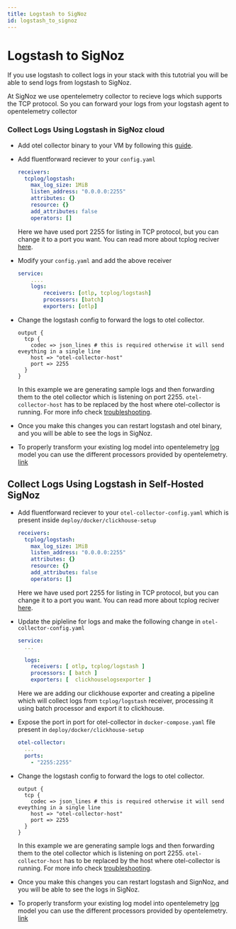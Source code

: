 ```yaml
---
title: Logstash to SigNoz
id: logstash_to_signoz
---
```


# Logstash to SigNoz

If you use logstash to collect logs in your stack with this tutotrial you will be able to send logs from logstash to SigNoz.

At SigNoz we use opentelemetry collector to recieve logs which supports the TCP protocol. So you can forward your logs from your logstash agent to opentelemetry collector

### Collect Logs Using Logstash in SigNoz cloud
  * Add otel collector binary to your VM by following this [guide](https://signoz.io/docs/tutorial/opentelemetry-binary-usage-in-virtual-machine/).
  * Add fluentforward reciever to your `config.yaml` 
    ```yaml
    receivers:
      tcplog/logstash:
        max_log_size: 1MiB
        listen_address: "0.0.0.0:2255"
        attributes: {}
        resource: {}
        add_attributes: false
        operators: []
    ```
    Here we have used port 2255 for listing in TCP protocol, but you can change it to a port you want.
    You can read more about tcplog reciver [here](https://github.com/open-telemetry/opentelemetry-collector-contrib/tree/main/receiver/tcplogreceiver).
 * Modify your `config.yaml` and add the above receiver
    ```yaml {4}
    service:
        ....
        logs:
            receivers: [otlp, tcplog/logstash]
            processors: [batch]
            exporters: [otlp]
    ```
  * Change the logstash config to forward the logs to otel collector.
    ```
    output {
      tcp {
        codec => json_lines # this is required otherwise it will send eveything in a single line
        host => "otel-collector-host"
        port => 2255
      }
    }
    ```
    In this example we are generating sample logs and then forwarding them to the otel collector which is listening on  port 2255.
    `otel-collector-host` has to be replaced by the host where otel-collector is running. For more info check [troubleshooting](../install/troubleshooting.md#signoz-otel-collector-address-grid). 

  *  Once you make this changes you can restart logstash and otel binary, and you will be able to see the logs in SigNoz.
  *  To properly transform your existing log model into opentelemetry [log](https://github.com/open-telemetry/opentelemetry-specification/blob/main/specification/logs/data-model.md) model you can use the different processors provided by opentelemetry. [link](./logs.md#processors-available-for-processing-logs)

## Collect Logs Using Logstash in Self-Hosted SigNoz

* Add fluentforward reciever to your `otel-collector-config.yaml` which is present inside `deploy/docker/clickhouse-setup`
    ```yaml
    receivers:
      tcplog/logstash:
        max_log_size: 1MiB
        listen_address: "0.0.0.0:2255"
        attributes: {}
        resource: {}
        add_attributes: false
        operators: []
    ```
    Here we have used port 2255 for listing in TCP protocol, but you can change it to a port you want.
    You can read more about tcplog reciver [here](https://github.com/open-telemetry/opentelemetry-collector-contrib/tree/main/receiver/tcplogreceiver).

* Update the pipleline for logs and make the following change in `otel-collector-config.yaml`
    ```yaml
    service:
      ...

      logs:
        receivers: [ otlp, tcplog/logstash ]
        processors: [ batch ]
        exporters: [  clickhouselogsexporter ]
    ```
    Here we are adding our clickhouse exporter and creating a pipeline which will collect logs from `tcplog/logstash` receiver, processing it using batch processor and export it to clickhouse.

* Expose the port in port for otel-collector in `docker-compose.yaml` file present in `deploy/docker/clickhouse-setup`
  ```yaml
  otel-collector:
    ...
    ports:
      - "2255:2255"
  ```

* Change the logstash config to forward the logs to otel collector.
    ```
    output {
      tcp {
        codec => json_lines # this is required otherwise it will send eveything in a single line
        host => "otel-collector-host"
        port => 2255
      }
    }
    ```
    In this example we are generating sample logs and then forwarding them to the otel collector which is listening on  port 2255.
    `otel-collector-host` has to be replaced by the host where otel-collector is running. For more info check [troubleshooting](../install/troubleshooting.md#signoz-otel-collector-address-grid). 

*  Once you make this changes you can restart logstash and SignNoz, and you will be able to see the logs in SigNoz.
*  To properly transform your existing log model into opentelemetry [log](https://github.com/open-telemetry/opentelemetry-specification/blob/main/specification/logs/data-model.md) model you can use the different processors provided by opentelemetry. [link](./logs.md#processors-available-for-processing-logs)
